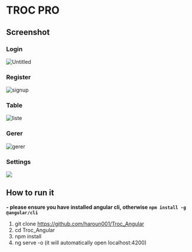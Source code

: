 # TROC PRO




## Screenshot

### Login


![Untitled](https://user-images.githubusercontent.com/95385544/149624827-b749bea0-04b2-49d4-9de6-6aff7a64caa2.png)


### Register

![signup](https://user-images.githubusercontent.com/95385544/149624721-5d96f8c6-3714-47c0-9317-00e3862936d7.png)


### Table

![liste](https://user-images.githubusercontent.com/95385544/149624738-49726091-69e9-4a9a-a1ba-151bc1aec41c.png)


### Gerer 

![gerer](https://user-images.githubusercontent.com/95385544/149624740-b163cd0e-0dce-4d33-be66-9babf380d872.png)




### Settings
![](https://github.com/wangdicoder/angular2-material-dashboard-pro/raw/master/screenshot/settings.gif)


## How to run it

**- please ensure you have installed angular cli, otherwise `npm install -g @angular/cli`**

1. git clone https://github.com/haroun001/Troc_Angular
2. cd Troc_Angular
3. npm install
4. ng serve -o (it will automatically open localhost:4200)







